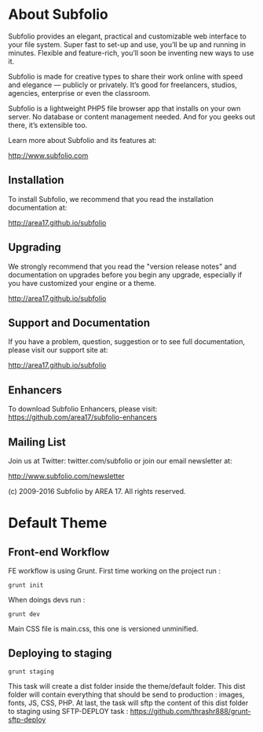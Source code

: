 # About Subfolio

Subfolio provides an elegant, practical and customizable web interface to your file system. Super fast to set-up and use, you’ll be up and running in minutes. Flexible and feature-rich, you’ll soon be inventing new ways to use it.

Subfolio is made for creative types to share their work online with speed and elegance — publicly or privately. It’s good for freelancers, studios, agencies, enterprise or even the classroom.

Subfolio is a lightweight PHP5 file browser app that installs on your own server. No database or content management needed. And for you geeks out there, it’s extensible too.

Learn more about Subfolio and its features at:

  http://www.subfolio.com

## Installation

To install Subfolio, we recommend that you read the installation documentation at:

  http://area17.github.io/subfolio

## Upgrading

We strongly recommend that you read the "version release notes" and documentation on upgrades before you begin any upgrade, especially if you have customized your engine or a theme. 

  http://area17.github.io/subfolio

## Support and Documentation

If you have a problem, question, suggestion or to see full documentation, please visit our support site at:

  http://area17.github.io/subfolio
  
## Enhancers

To download Subfolio Enhancers, please visit:
https://github.com/area17/subfolio-enhancers

## Mailing List

Join us at Twitter: twitter.com/subfolio or join our email newsletter at:

  http://www.subfolio.com/newsletter

(c) 2009-2016 Subfolio by AREA 17. All rights reserved.

# Default Theme

## Front-end Workflow

FE workflow is using Grunt.
First time working on the project run :

```
grunt init
```

When doings devs run :

```
grunt dev
```

Main CSS file is main.css, this one is versioned unminified.

## Deploying to staging

```
grunt staging
```

This task will create a dist folder inside the theme/default folder.
This dist folder will contain everything that should be send to production : images, fonts, JS, CSS, PHP.
At last, the task will sftp the content of this dist folder to staging using SFTP-DEPLOY task : https://github.com/thrashr888/grunt-sftp-deploy

